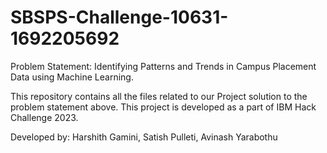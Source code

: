 # SBSPS-Challenge-10631-1692205692
Problem Statement: Identifying Patterns and Trends in Campus Placement Data using Machine Learning.

This repository contains all the files related to our Project solution to the problem statement above. This project is developed as a part of IBM Hack Challenge 2023.


Developed by: Harshith Gamini, Satish Pulleti, Avinash Yarabothu
